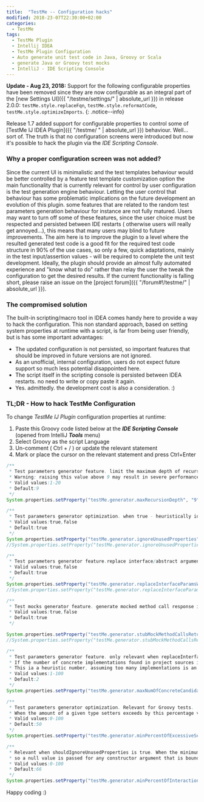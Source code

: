 ```yaml
---
title:  "TestMe -- Configuration hacks"
modified: 2018-23-07T22:30:00+02:00
categories:
  - TestMe
tags:
  - TestMe Plugin
  - Intellij IDEA
  - TestMe Plugin Configuration
  - Auto generate unit test code in Java, Groovy or Scala
  - generate Java or Groovy test mocks
  - IntelliJ - IDE Scripting Console
---
```


**Update - Aug 23, 2018:** Support for the following configurable properties have been removed since they are now configurable as an integral part of the [new Settings UI]({{ "/testme/settings/" | absolute_url }}) in release 2.0.0:
`testMe.style.replaceFqn`, `testMe.style.reformatCode`, `testMe.style.optimizeImports`.
{: .notice--info}


Release 1.7 added support for configurable properties to control some of [TestMe IJ IDEA Plugin]({{ "/testme/ " | absolute_url }}) behaviour. Well... sort of. The truth is that no configuration screens were introduced but now it's possible to hack the plugin via the *IDE Scripting Console*.


### Why a proper configuration screen was not added? 

Since the current UI is minimalistic and the test templates behaviour would be better controlled by a feature test template customization option the main functionality that is currently relevant for control by user configuration is the test generation engine behaviour.
Letting the user control that behaviour has some problematic implications on the future development an evolution of this plugin. some features that are related to the random test parameters generation behaviour for instance are not fully matured.
Users may want to turn off some of these features, since the user choice must be respected and persisted between IDE restarts ( otherwise users will really get annoyed...), this means that many users may blind to future improvements.
The aim here is to improve the plugin to a level where the resulted generated test code is a good fit for the required test code structure in 90% of the use cases, so only a few, quick adaptations, mainly in the test input/assertion values - will be required to complete the unit test development. 
Ideally, the plugin should provide an almost fully automated experience and "know what to do" rather than relay the user the tweak the configuration to get the desired results. 
If the current functionality is falling short, please raise an issue on the [project forum]({{ "/forum#!/testme/" | absolute_url }}).

### The compromised solution 

The built-in scripting/macro tool in IDEA comes handy here to provide a way to hack the configuration. This non standard approach, based on setting system properties at runtime with a script, is far from being user friendly, but is has some important advantages:
* The updated configuration is not persisted, so important features that should be improved in future versions are not ignored.    
* As an unofficial, internal configuration, users do not expect future support so much less potential disappointed here.   
* The script itself in the scripting console is persisted between IDEA restarts. no need to write or copy paste it again.
* Yes. admittedly. the development cost is also a consideration. :)


### TL;DR - How to hack TestMe Configuration
To change *TestMe IJ Plugin* configuration properties at runtime:

1. Paste this Groovy code listed below at the **_IDE Scripting Console_** (opened from IntelliJ **_Tools_** menu)
2. Select Groovy as the script Language
3. Un-comment ( Ctrl + / ) or update the relevant statement
4. Mark or place the cursor on the relevant statement and press Ctrl+Enter

``` groovy
/**
 * Test parameters generator feature. limit the maximum depth of recursive nested parameters initialization and recursion of tested class structure inspection.
 * Warning: raising this value above 9 may result in severe performance degradation during test generation, to a point where the IDE is not responsive for over a minute.
 * Valid values:1-20
 * Default:9
 */
System.properties.setProperty("testMe.generator.maxRecursionDepth", "9")//set default value

/**
 * Test parameters generator optimization. when true - heuristically identify and ignore unused properties by the tested method, so null is passed for constructor arguments that initialize unused properties. In case a Groovy map constructor used - property will not be initialized
 * Valid values:true,false
 * Default:true
 */
System.properties.setProperty("testMe.generator.ignoreUnusedProperties", "true")//set default value
//System.properties.setProperty("testMe.generator.ignoreUnusedProperties", "false")//set default value

/**
 * Test parameters generator feature.replace interface/abstract argument types with concrete types if exists in project. otherwise pass null.
 * Valid values:true,false
 * Default:true
 */
System.properties.setProperty("testMe.generator.replaceInterfaceParamsWithConcreteTypes", "true")//set default value
//System.properties.setProperty("testMe.generator.replaceInterfaceParamsWithConcreteTypes", "false")//set default value

/**
 * Test mocks generator feature. generate mocked method call response in case mocks that return a value are called by the tested method and the calling code is part of the tested method
 * Valid values:true,false
 * Default:true
 */

System.properties.setProperty("testMe.generator.stubMockMethodCallsReturnValues", "true")//set default value
//System.properties.setProperty("testMe.generator.stubMockMethodCallsReturnValues", "false")//set default value

/**
 * Test parameters generator feature. only relevant when replaceInterfaceParamsWithConcreteTypes is true.
 * If the number of concrete implementations found in project sources is over this limit - then Interface param will not be initialized. otherwise a random selection of the found concrete types will be used.
 * This ia a heuristic number, assuming too many implementations is an indicator to an interface that is too generic (i.e. comparator) - so an arbitrary implementation should not be selected in such case
 * Valid values:1-100
 * Default:2
 */
System.properties.setProperty("testMe.generator.maxNumOfConcreteCandidatesToReplaceInterfaceParam", "5")//set default value

/**
 * Test parameters generator optimization. Relevant for Groovy tests.
 * When the amount of a given type setters exceeds by this percentage value over of the number of arguments in the type constructor that has the maximum number of arguments - then a map constructor is used to initialize the type
 * Valid values:0-100
 * Default:50
 */
System.properties.setProperty("testMe.generator.minPercentOfExcessiveSettersToPreferMapCtor", "50")//set default value

/**
 * Relevant when shouldIgnoreUnusedProperties is true. When the minimum percentage of all interactions with constructed type are via setters/getters or direct property field read/assignment - then the type is considered as a 'data' bean,
 * so a null value is passed for any constructor argument that is bound to a field in the constructed type which is not used in the tested method. in case a map constructor being used - than the property will not be initialized.
 * Valid values:0-100
 * Default:66
 */
System.properties.setProperty("testMe.generator.minPercentOfInteractionWithPropertiesToTriggerConstructorOptimization", "66")//set default value
``` 
Happy coding :)
